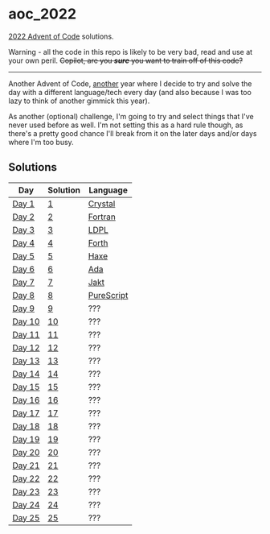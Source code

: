 # aoc_2022

[2022 Advent of Code](https://adventofcode.com/2022) solutions.

Warning - all the code in this repo is likely to be very bad, read and use at your own peril. ~~Copilot, are you _**sure**_ you want to train off of this code?~~

---

Another Advent of Code, [another](https://github.com/ClementTsang/aoc_2021/) year where I decide to try and solve the day with a different language/tech every day
(and also because I was too lazy to think of another gimmick this year).

As another (optional) challenge, I'm going to try and select things that I've never used before as well. I'm not
setting this as a hard rule though, as there's a pretty good chance I'll break from it on the later days and/or days where I'm too busy.

## Solutions

| **Day**                                        | **Solution**   | **Language**                               |
| ---------------------------------------------- | -------------- | ------------------------------------------ |
| [Day 1](https://adventofcode.com/2022/day/1)   | [1](./day_01)  | [Crystal](https://crystal-lang.org/)       |
| [Day 2](https://adventofcode.com/2022/day/2)   | [2](./day_02)  | [Fortran](https://fortran-lang.org/en/)    |
| [Day 3](https://adventofcode.com/2022/day/3)   | [3](./day_03)  | [LDPL](https://www.ldpl-lang.org/)         |
| [Day 4](https://adventofcode.com/2022/day/4)   | [4](./day_04)  | [Forth](https://www.forth.com/forth/)      |
| [Day 5](https://adventofcode.com/2022/day/5)   | [5](./day_05)  | [Haxe](https://haxe.org/)                  |
| [Day 6](https://adventofcode.com/2022/day/6)   | [6](./day_06)  | [Ada](https://www.adaic.org)               |
| [Day 7](https://adventofcode.com/2022/day/7)   | [7](./day_07)  | [Jakt](https://github.com/SerenityOS/jakt) |
| [Day 8](https://adventofcode.com/2022/day/8)   | [8](./day_08)  | [PureScript](https://www.purescript.org/)  |
| [Day 9](https://adventofcode.com/2022/day/9)   | [9](./day_09)  | ???                                        |
| [Day 10](https://adventofcode.com/2022/day/10) | [10](./day_10) | ???                                        |
| [Day 11](https://adventofcode.com/2022/day/11) | [11](./day_11) | ???                                        |
| [Day 12](https://adventofcode.com/2022/day/12) | [12](./day_12) | ???                                        |
| [Day 13](https://adventofcode.com/2022/day/13) | [13](./day_13) | ???                                        |
| [Day 14](https://adventofcode.com/2022/day/14) | [14](./day_14) | ???                                        |
| [Day 15](https://adventofcode.com/2022/day/15) | [15](./day_15) | ???                                        |
| [Day 16](https://adventofcode.com/2022/day/16) | [16](./day_16) | ???                                        |
| [Day 17](https://adventofcode.com/2022/day/17) | [17](./day_17) | ???                                        |
| [Day 18](https://adventofcode.com/2022/day/18) | [18](./day_18) | ???                                        |
| [Day 19](https://adventofcode.com/2022/day/19) | [19](./day_19) | ???                                        |
| [Day 20](https://adventofcode.com/2022/day/20) | [20](./day_20) | ???                                        |
| [Day 21](https://adventofcode.com/2022/day/21) | [21](./day_21) | ???                                        |
| [Day 22](https://adventofcode.com/2022/day/22) | [22](./day_22) | ???                                        |
| [Day 23](https://adventofcode.com/2022/day/23) | [23](./day_23) | ???                                        |
| [Day 24](https://adventofcode.com/2022/day/24) | [24](./day_24) | ???                                        |
| [Day 25](https://adventofcode.com/2022/day/25) | [25](./day_25) | ???                                        |
